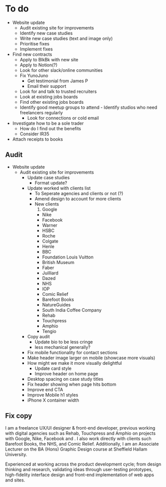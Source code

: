 # To do

- Website update
	- Audit existing site for improvements
	- Identify new case studies
	- Write new case studies (text and image only)
	- Prioritise fixes
	- Implement fixes
- Find new contracts
	- Apply to BlkBk with new site
	- Apply to Notion(?)
	- Look for other slack/online communities
	- Fix YunoJuno
		- Get testimonial from James P
		- Email their support
	- Look for and talk to trusted recruiters
	- Look at existing jobs boards
	- Find other existing jobs boards
	- Identify good meetup groups to attend	- Identify studios who need freelancers regularly
		- Look for connections or cold email 
- Investigate how to be a sole trader
	- How do I find out the benefits
	- Consider IR35 
- Attach receipts to books

## Audit

- Website update
	- Audit existing site for improvements
		- Update case studies
			- Format update?  
		- Update worked with clients list
			- To Seperate agencies and clients or not (?)
			- Amend design to account for more clients
			- New clients
				1. Google
				- Nike 
				- Facebook
				- Warner
				- HSBC
				- Roche
				- Colgate
				- Henle
				- BBC
				- Foundation Louis Vuitton
				- British Museum
				- Faber
				- Juilliard
				- Dazed
				- NHS
				- IOP
				- Comic Relief
				- Barefoot Books
				- NatureGuides
				- South India Coffee Company
				- Rehab
				- Touchpress
				- Amphio
				- Tengio
		- Copy audit
			- Update bio to be less cringe 
			- less mechanical generally?
		- Fix mobile functionality for contact sections
		- Make header image larger on mobile (showcase more visuals)
		- How might we make it more visually delightful
			- Update card style
			- Improve header on home page 
		- Desktop spacing on case study titles 
		- Fix header showing when page hits bottom
		- Improve end CTA
		- Improve Mobile h1 styles
		- iPhone X container width
		
## Fix copy

I am a freelance UX/UI designer & front-end developer, previous working with digital agencies such as Rehab, Touchpress and Amphio on projects with Google, Nike, Facebook and . I also work directly with clients such Barefoot Books, the NHS, and Comic Relief. Additionally, I am an Associate Lecturer on the BA (Hons) Graphic Design course at Sheffield Hallam University.

Experienced at working across the product development cycle; from design thinking and research, validating ideas through user-testing prototypes, high-fidelity interface design and front-end implementation of web apps and sites.